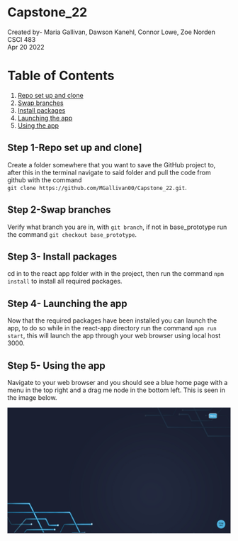 # Capstone_22

Created by- Maria Gallivan, Dawson Kanehl, Connor Lowe, Zoe Norden <br />
CSCI 483 <br />
Apr 20 2022 <br />


# Table of Contents
1. [Repo set up and clone](#1)
2. [Swap branches](#2)
3. [Install packages](#3)
4. [Launching the app](#4)
4. [Using the app](#5)


## Step 1-Repo set up and clone] <a name="1"></a>

Create a folder somewhere that you want to save the GitHub project to, after this in the terminal navigate to said folder and pull the code from github with the command<br /> `git clone https://github.com/MGallivan00/Capstone_22.git`.


## Step 2-Swap branches <a name="2"></a>

Verify what branch you are in, with `git branch`, if not in base_prototype run the command `git checkout base_prototype`.

## Step 3- Install packages <a name="3"></a>

cd in to the react app folder with in the project, then run the command `npm install` to install all required packages.

## Step 4- Launching the app <a name="4"></a>

Now that the required packages have been installed you can launch the app, to do so while in the react-app directory run the command `npm run start`, this will launch the app through your web browser using local host 3000.

## Step 5- Using the app <a name="5"></a>

Navigate to your web browser and you should see a blue home page with a menu in the top right and a drag me node in the bottom left. This is seen in the image below.

![One](/images/background.png)
